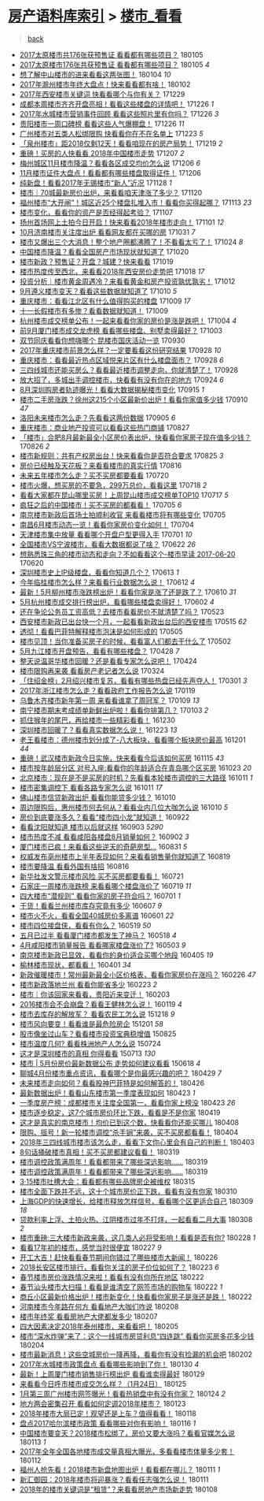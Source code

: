 [房产语料库索引](../../README.md)  > [楼市_看看](楼市_看看.md)
====
> [back](../README.md)

- [2017太原楼市共176张获预售证 看看都有哪些项目？](http://jkwz.applinzi.com/ittc/7055144890533413894.html#2017%E5%A4%AA%E5%8E%9F%E6%A5%BC%E5%B8%82%E5%85%B1176%E5%BC%A0%E8%8E%B7%E9%A2%84%E5%94%AE%E8%AF%81+%E7%9C%8B%E7%9C%8B%E9%83%BD%E6%9C%89%E5%93%AA%E4%BA%9B%E9%A1%B9%E7%9B%AE%EF%BC%9F) 180105  
- [2017太原楼市176张共获预售证 看看都有哪些项目？](http://jkwz.applinzi.com/ittc/7055131474645222410.html#2017%E5%A4%AA%E5%8E%9F%E6%A5%BC%E5%B8%82176%E5%BC%A0%E5%85%B1%E8%8E%B7%E9%A2%84%E5%94%AE%E8%AF%81+%E7%9C%8B%E7%9C%8B%E9%83%BD%E6%9C%89%E5%93%AA%E4%BA%9B%E9%A1%B9%E7%9B%AE%EF%BC%9F) 180105 *4* 
- [想了解中山楼市的进来看看这两张图！](http://jkwz.applinzi.com/ittc/7054677070909539339.html#%E6%83%B3%E4%BA%86%E8%A7%A3%E4%B8%AD%E5%B1%B1%E6%A5%BC%E5%B8%82%E7%9A%84%E8%BF%9B%E6%9D%A5%E7%9C%8B%E7%9C%8B%E8%BF%99%E4%B8%A4%E5%BC%A0%E5%9B%BE%EF%BC%81) 180104 *10* 
- [2017年滁州楼市年终大盘点！快来看看都有啥！](http://jkwz.applinzi.com/ittc/7053778267805320202.html#2017%E5%B9%B4%E6%BB%81%E5%B7%9E%E6%A5%BC%E5%B8%82%E5%B9%B4%E7%BB%88%E5%A4%A7%E7%9B%98%E7%82%B9%EF%BC%81%E5%BF%AB%E6%9D%A5%E7%9C%8B%E7%9C%8B%E9%83%BD%E6%9C%89%E5%95%A5%EF%BC%81) 180102  
- [2017年西安楼市关键词 快看看哪个与你有关？](http://jkwz.applinzi.com/ittc/7052425736206418960.html#2017%E5%B9%B4%E8%A5%BF%E5%AE%89%E6%A5%BC%E5%B8%82%E5%85%B3%E9%94%AE%E8%AF%8D+%E5%BF%AB%E7%9C%8B%E7%9C%8B%E5%93%AA%E4%B8%AA%E4%B8%8E%E4%BD%A0%E6%9C%89%E5%85%B3%EF%BC%9F) 171229  
- [成都本周楼市齐齐开盘亮相！看看这些楼盘的详情吧！](http://jkwz.applinzi.com/ittc/7051396247028499472.html#%E6%88%90%E9%83%BD%E6%9C%AC%E5%91%A8%E6%A5%BC%E5%B8%82%E9%BD%90%E9%BD%90%E5%BC%80%E7%9B%98%E4%BA%AE%E7%9B%B8%EF%BC%81%E7%9C%8B%E7%9C%8B%E8%BF%99%E4%BA%9B%E6%A5%BC%E7%9B%98%E7%9A%84%E8%AF%A6%E6%83%85%E5%90%A7%EF%BC%81) 171226 *1* 
- [2017年水城楼市营销事件回顾 看看这些照片里有你吗？](http://jkwz.applinzi.com/ittc/7051386329005294609.html#2017%E5%B9%B4%E6%B0%B4%E5%9F%8E%E6%A5%BC%E5%B8%82%E8%90%A5%E9%94%80%E4%BA%8B%E4%BB%B6%E5%9B%9E%E9%A1%BE+%E7%9C%8B%E7%9C%8B%E8%BF%99%E4%BA%9B%E7%85%A7%E7%89%87%E9%87%8C%E6%9C%89%E4%BD%A0%E5%90%97%EF%BC%9F) 171226 *3* 
- [贵阳楼市一周口碑榜 看看这些人气爆棚盘！](http://jkwz.applinzi.com/ittc/7051307914801710096.html#%E8%B4%B5%E9%98%B3%E6%A5%BC%E5%B8%82%E4%B8%80%E5%91%A8%E5%8F%A3%E7%A2%91%E6%A6%9C+%E7%9C%8B%E7%9C%8B%E8%BF%99%E4%BA%9B%E4%BA%BA%E6%B0%94%E7%88%86%E6%A3%9A%E7%9B%98%EF%BC%81) 171226 *11* 
- [广州楼市对五类人松绑限购 快看看你在不在名单上](http://jkwz.applinzi.com/ittc/7050170891156063248.html#%E5%B9%BF%E5%B7%9E%E6%A5%BC%E5%B8%82%E5%AF%B9%E4%BA%94%E7%B1%BB%E4%BA%BA%E6%9D%BE%E7%BB%91%E9%99%90%E8%B4%AD+%E5%BF%AB%E7%9C%8B%E7%9C%8B%E4%BD%A0%E5%9C%A8%E4%B8%8D%E5%9C%A8%E5%90%8D%E5%8D%95%E4%B8%8A) 171223 *5* 
- [「泉州楼市」距2018仅剩12天！看看咱现在的房产局势！](http://jkwz.applinzi.com/ittc/7048811615367988241.html#%E3%80%8C%E6%B3%89%E5%B7%9E%E6%A5%BC%E5%B8%82%E3%80%8D%E8%B7%9D2018%E4%BB%85%E5%89%A912%E5%A4%A9%EF%BC%81%E7%9C%8B%E7%9C%8B%E5%92%B1%E7%8E%B0%E5%9C%A8%E7%9A%84%E6%88%BF%E4%BA%A7%E5%B1%80%E5%8A%BF%EF%BC%81) 171219 *2* 
- [重磅！买房的人快看看 2018年中国楼市走势](http://jkwz.applinzi.com/ittc/7044325794443166736.html#%E9%87%8D%E7%A3%85%EF%BC%81%E4%B9%B0%E6%88%BF%E7%9A%84%E4%BA%BA%E5%BF%AB%E7%9C%8B%E7%9C%8B+2018%E5%B9%B4%E4%B8%AD%E5%9B%BD%E6%A5%BC%E5%B8%82%E8%B5%B0%E5%8A%BF) 171207 *2* 
- [梅州城区11月楼市降温？看看各区成交均价怎么说](http://jkwz.applinzi.com/ittc/7043998993317626896.html#%E6%A2%85%E5%B7%9E%E5%9F%8E%E5%8C%BA11%E6%9C%88%E6%A5%BC%E5%B8%82%E9%99%8D%E6%B8%A9%EF%BC%9F%E7%9C%8B%E7%9C%8B%E5%90%84%E5%8C%BA%E6%88%90%E4%BA%A4%E5%9D%87%E4%BB%B7%E6%80%8E%E4%B9%88%E8%AF%B4) 171206 *6* 
- [11月楼市证件大盘点！看看都有哪些楼盘取得证件！](http://jkwz.applinzi.com/ittc/7043889627071513616.html#11%E6%9C%88%E6%A5%BC%E5%B8%82%E8%AF%81%E4%BB%B6%E5%A4%A7%E7%9B%98%E7%82%B9%EF%BC%81%E7%9C%8B%E7%9C%8B%E9%83%BD%E6%9C%89%E5%93%AA%E4%BA%9B%E6%A5%BC%E7%9B%98%E5%8F%96%E5%BE%97%E8%AF%81%E4%BB%B6%EF%BC%81) 171206  
- [纯新盘！看看2017年无锡楼市“新人”近况](http://jkwz.applinzi.com/ittc/7041015145751381008.html#%E7%BA%AF%E6%96%B0%E7%9B%98%EF%BC%81%E7%9C%8B%E7%9C%8B2017%E5%B9%B4%E6%97%A0%E9%94%A1%E6%A5%BC%E5%B8%82%E2%80%9C%E6%96%B0%E4%BA%BA%E2%80%9D%E8%BF%91%E5%86%B5) 171128 *1* 
- [楼市｜70城最新房价出炉，来看看咱天津涨了多少？](http://jkwz.applinzi.com/ittc/7038030190280705041.html#%E6%A5%BC%E5%B8%82%EF%BD%9C70%E5%9F%8E%E6%9C%80%E6%96%B0%E6%88%BF%E4%BB%B7%E5%87%BA%E7%82%89%EF%BC%8C%E6%9D%A5%E7%9C%8B%E7%9C%8B%E5%92%B1%E5%A4%A9%E6%B4%A5%E6%B6%A8%E4%BA%86%E5%A4%9A%E5%B0%91%EF%BC%9F) 171120  
- [福州楼市“大开闸”！城区近25个楼盘扎堆入市！看看你买得起哪？](http://jkwz.applinzi.com/ittc/7035528357092017169.html#%E7%A6%8F%E5%B7%9E%E6%A5%BC%E5%B8%82%E2%80%9C%E5%A4%A7%E5%BC%80%E9%97%B8%E2%80%9D%EF%BC%81%E5%9F%8E%E5%8C%BA%E8%BF%9125%E4%B8%AA%E6%A5%BC%E7%9B%98%E6%89%8E%E5%A0%86%E5%85%A5%E5%B8%82%EF%BC%81%E7%9C%8B%E7%9C%8B%E4%BD%A0%E4%B9%B0%E5%BE%97%E8%B5%B7%E5%93%AA%EF%BC%9F) 171113 *23* 
- [楼市变化，看看你的资产是否经得起考验？](http://jkwz.applinzi.com/ittc/7033220896528008208.html#%E6%A5%BC%E5%B8%82%E5%8F%98%E5%8C%96%EF%BC%8C%E7%9C%8B%E7%9C%8B%E4%BD%A0%E7%9A%84%E8%B5%84%E4%BA%A7%E6%98%AF%E5%90%A6%E7%BB%8F%E5%BE%97%E8%B5%B7%E8%80%83%E9%AA%8C%EF%BC%9F) 171107  
- [扬州首场网上土拍今日开启！快来看看2018年楼市走向！](http://jkwz.applinzi.com/ittc/7030956225259373585.html#%E6%89%AC%E5%B7%9E%E9%A6%96%E5%9C%BA%E7%BD%91%E4%B8%8A%E5%9C%9F%E6%8B%8D%E4%BB%8A%E6%97%A5%E5%BC%80%E5%90%AF%EF%BC%81%E5%BF%AB%E6%9D%A5%E7%9C%8B%E7%9C%8B2018%E5%B9%B4%E6%A5%BC%E5%B8%82%E8%B5%B0%E5%90%91%EF%BC%81) 171101 *12* 
- [10月济南楼市关注度出炉 看看网友都在买哪的房](http://jkwz.applinzi.com/ittc/7030534853219582993.html#10%E6%9C%88%E6%B5%8E%E5%8D%97%E6%A5%BC%E5%B8%82%E5%85%B3%E6%B3%A8%E5%BA%A6%E5%87%BA%E7%82%89+%E7%9C%8B%E7%9C%8B%E7%BD%91%E5%8F%8B%E9%83%BD%E5%9C%A8%E4%B9%B0%E5%93%AA%E7%9A%84%E6%88%BF) 171031 *7* 
- [楼市又爆出三个大消息！整个地产圈都沸腾了！不看看太亏了！](http://jkwz.applinzi.com/ittc/7028132720650224656.html#%E6%A5%BC%E5%B8%82%E5%8F%88%E7%88%86%E5%87%BA%E4%B8%89%E4%B8%AA%E5%A4%A7%E6%B6%88%E6%81%AF%EF%BC%81%E6%95%B4%E4%B8%AA%E5%9C%B0%E4%BA%A7%E5%9C%88%E9%83%BD%E6%B2%B8%E8%85%BE%E4%BA%86%EF%BC%81%E4%B8%8D%E7%9C%8B%E7%9C%8B%E5%A4%AA%E4%BA%8F%E4%BA%86%EF%BC%81) 171024 *8* 
- [中国楼市降温？看看全国房产市场现状就知道了](http://jkwz.applinzi.com/ittc/7026591727236940816.html#%E4%B8%AD%E5%9B%BD%E6%A5%BC%E5%B8%82%E9%99%8D%E6%B8%A9%EF%BC%9F%E7%9C%8B%E7%9C%8B%E5%85%A8%E5%9B%BD%E6%88%BF%E4%BA%A7%E5%B8%82%E5%9C%BA%E7%8E%B0%E7%8A%B6%E5%B0%B1%E7%9F%A5%E9%81%93%E4%BA%86) 171020  
- [楼市新政？预售证？开盘？城建？快来看看](http://jkwz.applinzi.com/ittc/7026087106429060113.html#%E6%A5%BC%E5%B8%82%E6%96%B0%E6%94%BF%EF%BC%9F%E9%A2%84%E5%94%AE%E8%AF%81%EF%BC%9F%E5%BC%80%E7%9B%98%EF%BC%9F%E5%9F%8E%E5%BB%BA%EF%BC%9F%E5%BF%AB%E6%9D%A5%E7%9C%8B%E7%9C%8B) 171019  
- [楼市热度传至西北，来看看2018年西安房价走势吧](http://jkwz.applinzi.com/ittc/7025719871550260241.html#%E6%A5%BC%E5%B8%82%E7%83%AD%E5%BA%A6%E4%BC%A0%E8%87%B3%E8%A5%BF%E5%8C%97%EF%BC%8C%E6%9D%A5%E7%9C%8B%E7%9C%8B2018%E5%B9%B4%E8%A5%BF%E5%AE%89%E6%88%BF%E4%BB%B7%E8%B5%B0%E5%8A%BF%E5%90%A7) 171018 *17* 
- [投资分析｜楼市黄金周遇冷？来看看黄金和房产投资孰优孰劣！](http://jkwz.applinzi.com/ittc/7023520380189410321.html#%E6%8A%95%E8%B5%84%E5%88%86%E6%9E%90%EF%BD%9C%E6%A5%BC%E5%B8%82%E9%BB%84%E9%87%91%E5%91%A8%E9%81%87%E5%86%B7%EF%BC%9F%E6%9D%A5%E7%9C%8B%E7%9C%8B%E9%BB%84%E9%87%91%E5%92%8C%E6%88%BF%E4%BA%A7%E6%8A%95%E8%B5%84%E5%AD%B0%E4%BC%98%E5%AD%B0%E5%8A%A3%EF%BC%81) 171012  
- [9月遵义楼市变天？看看这些数据就知道了](http://jkwz.applinzi.com/ittc/7022746510977139728.html#9%E6%9C%88%E9%81%B5%E4%B9%89%E6%A5%BC%E5%B8%82%E5%8F%98%E5%A4%A9%EF%BC%9F%E7%9C%8B%E7%9C%8B%E8%BF%99%E4%BA%9B%E6%95%B0%E6%8D%AE%E5%B0%B1%E7%9F%A5%E9%81%93%E4%BA%86) 171010 *5* 
- [重庆楼市：看看江北区有什么值得购买的楼盘](http://jkwz.applinzi.com/ittc/7022522029176259600.html#%E9%87%8D%E5%BA%86%E6%A5%BC%E5%B8%82%EF%BC%9A%E7%9C%8B%E7%9C%8B%E6%B1%9F%E5%8C%97%E5%8C%BA%E6%9C%89%E4%BB%80%E4%B9%88%E5%80%BC%E5%BE%97%E8%B4%AD%E4%B9%B0%E7%9A%84%E6%A5%BC%E7%9B%98) 171009 *17* 
- [十一长假楼市有多惨？看看数据就知道！](http://jkwz.applinzi.com/ittc/7022424110943175696.html#%E5%8D%81%E4%B8%80%E9%95%BF%E5%81%87%E6%A5%BC%E5%B8%82%E6%9C%89%E5%A4%9A%E6%83%A8%EF%BC%9F%E7%9C%8B%E7%9C%8B%E6%95%B0%E6%8D%AE%E5%B0%B1%E7%9F%A5%E9%81%93%EF%BC%81) 171009  
- [杭州楼市成交榜单公布！一起来看看你家的房价是涨是跌吧！](http://jkwz.applinzi.com/ittc/7020620520498922512.html#%E6%9D%AD%E5%B7%9E%E6%A5%BC%E5%B8%82%E6%88%90%E4%BA%A4%E6%A6%9C%E5%8D%95%E5%85%AC%E5%B8%83%EF%BC%81%E4%B8%80%E8%B5%B7%E6%9D%A5%E7%9C%8B%E7%9C%8B%E4%BD%A0%E5%AE%B6%E7%9A%84%E6%88%BF%E4%BB%B7%E6%98%AF%E6%B6%A8%E6%98%AF%E8%B7%8C%E5%90%A7%EF%BC%81) 171004 *4* 
- [前9月厦门楼市成交龙虎榜 看看哪些楼盘、别墅卖得最好？](http://jkwz.applinzi.com/ittc/7020114022677087249.html#%E5%89%8D9%E6%9C%88%E5%8E%A6%E9%97%A8%E6%A5%BC%E5%B8%82%E6%88%90%E4%BA%A4%E9%BE%99%E8%99%8E%E6%A6%9C+%E7%9C%8B%E7%9C%8B%E5%93%AA%E4%BA%9B%E6%A5%BC%E7%9B%98%E3%80%81%E5%88%AB%E5%A2%85%E5%8D%96%E5%BE%97%E6%9C%80%E5%A5%BD%EF%BC%9F) 171003  
- [双节同庆看看你想嗨哪个 昆楼市国庆活动一览](http://jkwz.applinzi.com/ittc/7019118148744381457.html#%E5%8F%8C%E8%8A%82%E5%90%8C%E5%BA%86%E7%9C%8B%E7%9C%8B%E4%BD%A0%E6%83%B3%E5%97%A8%E5%93%AA%E4%B8%AA+%E6%98%86%E6%A5%BC%E5%B8%82%E5%9B%BD%E5%BA%86%E6%B4%BB%E5%8A%A8%E4%B8%80%E8%A7%88) 170930  
- [2017年重庆楼市前景怎么样？一定要看看这份研究结果](http://jkwz.applinzi.com/ittc/7018475637491368976.html#2017%E5%B9%B4%E9%87%8D%E5%BA%86%E6%A5%BC%E5%B8%82%E5%89%8D%E6%99%AF%E6%80%8E%E4%B9%88%E6%A0%B7%EF%BC%9F%E4%B8%80%E5%AE%9A%E8%A6%81%E7%9C%8B%E7%9C%8B%E8%BF%99%E4%BB%BD%E7%A0%94%E7%A9%B6%E7%BB%93%E6%9E%9C) 170928 *10* 
- [重庆楼市：看看最近热点区域悦来片区有什么楼盘面市？](http://jkwz.applinzi.com/ittc/7018473822058185744.html#%E9%87%8D%E5%BA%86%E6%A5%BC%E5%B8%82%EF%BC%9A%E7%9C%8B%E7%9C%8B%E6%9C%80%E8%BF%91%E7%83%AD%E7%82%B9%E5%8C%BA%E5%9F%9F%E6%82%A6%E6%9D%A5%E7%89%87%E5%8C%BA%E6%9C%89%E4%BB%80%E4%B9%88%E6%A5%BC%E7%9B%98%E9%9D%A2%E5%B8%82%EF%BC%9F) 170928 *6* 
- [三四线城市还能买房么？看看最近楼市调整走向，你就清楚了！](http://jkwz.applinzi.com/ittc/7018364126466950160.html#%E4%B8%89%E5%9B%9B%E7%BA%BF%E5%9F%8E%E5%B8%82%E8%BF%98%E8%83%BD%E4%B9%B0%E6%88%BF%E4%B9%88%EF%BC%9F%E7%9C%8B%E7%9C%8B%E6%9C%80%E8%BF%91%E6%A5%BC%E5%B8%82%E8%B0%83%E6%95%B4%E8%B5%B0%E5%90%91%EF%BC%8C%E4%BD%A0%E5%B0%B1%E6%B8%85%E6%A5%9A%E4%BA%86%EF%BC%81) 170928  
- [放大招了，多城出手调控楼市，快看看有没有你在的地方](http://jkwz.applinzi.com/ittc/7016800700779201552.html#%E6%94%BE%E5%A4%A7%E6%8B%9B%E4%BA%86%EF%BC%8C%E5%A4%9A%E5%9F%8E%E5%87%BA%E6%89%8B%E8%B0%83%E6%8E%A7%E6%A5%BC%E5%B8%82%EF%BC%8C%E5%BF%AB%E7%9C%8B%E7%9C%8B%E6%9C%89%E6%B2%A1%E6%9C%89%E4%BD%A0%E5%9C%A8%E7%9A%84%E5%9C%B0%E6%96%B9) 170924 *6* 
- [8月深圳购房者轨迹曝光！看看大数据揭秘楼市变化](http://jkwz.applinzi.com/ittc/7013545758656300049.html#8%E6%9C%88%E6%B7%B1%E5%9C%B3%E8%B4%AD%E6%88%BF%E8%80%85%E8%BD%A8%E8%BF%B9%E6%9B%9D%E5%85%89%EF%BC%81%E7%9C%8B%E7%9C%8B%E5%A4%A7%E6%95%B0%E6%8D%AE%E6%8F%AD%E7%A7%98%E6%A5%BC%E5%B8%82%E5%8F%98%E5%8C%96) 170915 *1* 
- [楼市二手房涨跌？徐州这215个小区最新价出炉！看看你家值多少钱](http://jkwz.applinzi.com/ittc/7011609662431167505.html#%E6%A5%BC%E5%B8%82%E4%BA%8C%E6%89%8B%E6%88%BF%E6%B6%A8%E8%B7%8C%EF%BC%9F%E5%BE%90%E5%B7%9E%E8%BF%99215%E4%B8%AA%E5%B0%8F%E5%8C%BA%E6%9C%80%E6%96%B0%E4%BB%B7%E5%87%BA%E7%82%89%EF%BC%81%E7%9C%8B%E7%9C%8B%E4%BD%A0%E5%AE%B6%E5%80%BC%E5%A4%9A%E5%B0%91%E9%92%B1) 170910 *47* 
- [洛阳未来楼市怎么走？先看看这两份数据](http://jkwz.applinzi.com/ittc/7009889278757438481.html#%E6%B4%9B%E9%98%B3%E6%9C%AA%E6%9D%A5%E6%A5%BC%E5%B8%82%E6%80%8E%E4%B9%88%E8%B5%B0%EF%BC%9F%E5%85%88%E7%9C%8B%E7%9C%8B%E8%BF%99%E4%B8%A4%E4%BB%BD%E6%95%B0%E6%8D%AE) 170905 *6* 
- [重庆楼市：商业地产投资可以看看这些热门商铺](http://jkwz.applinzi.com/ittc/7006445335717872656.html#%E9%87%8D%E5%BA%86%E6%A5%BC%E5%B8%82%EF%BC%9A%E5%95%86%E4%B8%9A%E5%9C%B0%E4%BA%A7%E6%8A%95%E8%B5%84%E5%8F%AF%E4%BB%A5%E7%9C%8B%E7%9C%8B%E8%BF%99%E4%BA%9B%E7%83%AD%E9%97%A8%E5%95%86%E9%93%BA) 170827  
- [「楼市」合肥8月最新最全小区房价表出炉，快看看你家房子现在值多少钱？](http://jkwz.applinzi.com/ittc/7006147896859427857.html#%E3%80%8C%E6%A5%BC%E5%B8%82%E3%80%8D%E5%90%88%E8%82%A58%E6%9C%88%E6%9C%80%E6%96%B0%E6%9C%80%E5%85%A8%E5%B0%8F%E5%8C%BA%E6%88%BF%E4%BB%B7%E8%A1%A8%E5%87%BA%E7%82%89%EF%BC%8C%E5%BF%AB%E7%9C%8B%E7%9C%8B%E4%BD%A0%E5%AE%B6%E6%88%BF%E5%AD%90%E7%8E%B0%E5%9C%A8%E5%80%BC%E5%A4%9A%E5%B0%91%E9%92%B1%EF%BC%9F) 170826 *2* 
- [楼市新规则：共有产权房出台！快来看看你是否符合要求](http://jkwz.applinzi.com/ittc/7005777047887283216.html#%E6%A5%BC%E5%B8%82%E6%96%B0%E8%A7%84%E5%88%99%EF%BC%9A%E5%85%B1%E6%9C%89%E4%BA%A7%E6%9D%83%E6%88%BF%E5%87%BA%E5%8F%B0%EF%BC%81%E5%BF%AB%E6%9D%A5%E7%9C%8B%E7%9C%8B%E4%BD%A0%E6%98%AF%E5%90%A6%E7%AC%A6%E5%90%88%E8%A6%81%E6%B1%82) 170825 *3* 
- [房价已经触及天花板？来看看楼市的真实行情](http://jkwz.applinzi.com/ittc/7002326904978555921.html#%E6%88%BF%E4%BB%B7%E5%B7%B2%E7%BB%8F%E8%A7%A6%E5%8F%8A%E5%A4%A9%E8%8A%B1%E6%9D%BF%EF%BC%9F%E6%9D%A5%E7%9C%8B%E7%9C%8B%E6%A5%BC%E5%B8%82%E7%9A%84%E7%9C%9F%E5%AE%9E%E8%A1%8C%E6%83%85) 170816  
- [未来五年楼市怎么走？买不买房都要看看](http://jkwz.applinzi.com/ittc/6992510573273941009.html#%E6%9C%AA%E6%9D%A5%E4%BA%94%E5%B9%B4%E6%A5%BC%E5%B8%82%E6%80%8E%E4%B9%88%E8%B5%B0%EF%BC%9F%E4%B9%B0%E4%B8%8D%E4%B9%B0%E6%88%BF%E9%83%BD%E8%A6%81%E7%9C%8B%E7%9C%8B) 170720  
- [楼市火爆，想买房的不要急，299万总价，看看这里](http://jkwz.applinzi.com/ittc/6991567599648113680.html#%E6%A5%BC%E5%B8%82%E7%81%AB%E7%88%86%EF%BC%8C%E6%83%B3%E4%B9%B0%E6%88%BF%E7%9A%84%E4%B8%8D%E8%A6%81%E6%80%A5%EF%BC%8C299%E4%B8%87%E6%80%BB%E4%BB%B7%EF%BC%8C%E7%9C%8B%E7%9C%8B%E8%BF%99%E9%87%8C) 170718 *2* 
- [看看大家都在昆山哪里买房！上周昆山楼市成交榜单TOP10](http://jkwz.applinzi.com/ittc/6991302814729765905.html#%E7%9C%8B%E7%9C%8B%E5%A4%A7%E5%AE%B6%E9%83%BD%E5%9C%A8%E6%98%86%E5%B1%B1%E5%93%AA%E9%87%8C%E4%B9%B0%E6%88%BF%EF%BC%81%E4%B8%8A%E5%91%A8%E6%98%86%E5%B1%B1%E6%A5%BC%E5%B8%82%E6%88%90%E4%BA%A4%E6%A6%9C%E5%8D%95TOP10) 170717 *5* 
- [疯狂之后的中国楼市！买不买房的都看看！](http://jkwz.applinzi.com/ittc/6986880977014883345.html#%E7%96%AF%E7%8B%82%E4%B9%8B%E5%90%8E%E7%9A%84%E4%B8%AD%E5%9B%BD%E6%A5%BC%E5%B8%82%EF%BC%81%E4%B9%B0%E4%B8%8D%E4%B9%B0%E6%88%BF%E7%9A%84%E9%83%BD%E7%9C%8B%E7%9C%8B%EF%BC%81) 170705 *6* 
- [南京楼市新政后首场土拍顺利收官 来看看楼市将有哪些变化](http://jkwz.applinzi.com/ittc/6986871972070687748.html#%E5%8D%97%E4%BA%AC%E6%A5%BC%E5%B8%82%E6%96%B0%E6%94%BF%E5%90%8E%E9%A6%96%E5%9C%BA%E5%9C%9F%E6%8B%8D%E9%A1%BA%E5%88%A9%E6%94%B6%E5%AE%98+%E6%9D%A5%E7%9C%8B%E7%9C%8B%E6%A5%BC%E5%B8%82%E5%B0%86%E6%9C%89%E5%93%AA%E4%BA%9B%E5%8F%98%E5%8C%96) 170705  
- [南昌6月楼市动态一览！看看你家房价变化如何！](http://jkwz.applinzi.com/ittc/6986496504595219461.html#%E5%8D%97%E6%98%8C6%E6%9C%88%E6%A5%BC%E5%B8%82%E5%8A%A8%E6%80%81%E4%B8%80%E8%A7%88%EF%BC%81%E7%9C%8B%E7%9C%8B%E4%BD%A0%E5%AE%B6%E6%88%BF%E4%BB%B7%E5%8F%98%E5%8C%96%E5%A6%82%E4%BD%95%EF%BC%81) 170704  
- [天津楼市集中放量 看看哪个开盘户型更得入手](http://jkwz.applinzi.com/ittc/6985229254420595716.html#%E5%A4%A9%E6%B4%A5%E6%A5%BC%E5%B8%82%E9%9B%86%E4%B8%AD%E6%94%BE%E9%87%8F+%E7%9C%8B%E7%9C%8B%E5%93%AA%E4%B8%AA%E5%BC%80%E7%9B%98%E6%88%B7%E5%9E%8B%E6%9B%B4%E5%BE%97%E5%85%A5%E6%89%8B) 170701 *10* 
- [全国楼市VS宁波楼市，看看大数据都说了啥？](http://jkwz.applinzi.com/ittc/6982004447335941125.html#%E5%85%A8%E5%9B%BD%E6%A5%BC%E5%B8%82VS%E5%AE%81%E6%B3%A2%E6%A5%BC%E5%B8%82%EF%BC%8C%E7%9C%8B%E7%9C%8B%E5%A4%A7%E6%95%B0%E6%8D%AE%E9%83%BD%E8%AF%B4%E4%BA%86%E5%95%A5%EF%BC%9F) 170622 *26* 
- [想熟悉珠三角的楼市动态和走向？不如看看这个-楼市早读 2017-06-20](http://jkwz.applinzi.com/ittc/6981176525507265540.html#%E6%83%B3%E7%86%9F%E6%82%89%E7%8F%A0%E4%B8%89%E8%A7%92%E7%9A%84%E6%A5%BC%E5%B8%82%E5%8A%A8%E6%80%81%E5%92%8C%E8%B5%B0%E5%90%91%EF%BC%9F%E4%B8%8D%E5%A6%82%E7%9C%8B%E7%9C%8B%E8%BF%99%E4%B8%AA-%E6%A5%BC%E5%B8%82%E6%97%A9%E8%AF%BB+2017-06-20) 170620  
- [深圳楼市史上IP级楼盘，看看你知道几个？](http://jkwz.applinzi.com/ittc/6978676309495383045.html#%E6%B7%B1%E5%9C%B3%E6%A5%BC%E5%B8%82%E5%8F%B2%E4%B8%8AIP%E7%BA%A7%E6%A5%BC%E7%9B%98%EF%BC%8C%E7%9C%8B%E7%9C%8B%E4%BD%A0%E7%9F%A5%E9%81%93%E5%87%A0%E4%B8%AA%EF%BC%9F) 170613 *1* 
- [今年临桂楼市怎么样？来看看行业数据怎么说！](http://jkwz.applinzi.com/ittc/6978247230740759556.html#%E4%BB%8A%E5%B9%B4%E4%B8%B4%E6%A1%82%E6%A5%BC%E5%B8%82%E6%80%8E%E4%B9%88%E6%A0%B7%EF%BC%9F%E6%9D%A5%E7%9C%8B%E7%9C%8B%E8%A1%8C%E4%B8%9A%E6%95%B0%E6%8D%AE%E6%80%8E%E4%B9%88%E8%AF%B4%EF%BC%81) 170612 *4* 
- [最新！5月柳州楼市涨跌榜出炉！看看你家是涨了还是跌了？](http://jkwz.applinzi.com/ittc/6977646639874311173.html#%E6%9C%80%E6%96%B0%EF%BC%815%E6%9C%88%E6%9F%B3%E5%B7%9E%E6%A5%BC%E5%B8%82%E6%B6%A8%E8%B7%8C%E6%A6%9C%E5%87%BA%E7%82%89%EF%BC%81%E7%9C%8B%E7%9C%8B%E4%BD%A0%E5%AE%B6%E6%98%AF%E6%B6%A8%E4%BA%86%E8%BF%98%E6%98%AF%E8%B7%8C%E4%BA%86%EF%BC%9F) 170610 *31* 
- [5月杭州楼市成交排行榜出炉，看看哪些楼盘卖得好！](http://jkwz.applinzi.com/ittc/6974587524230939653.html#5%E6%9C%88%E6%9D%AD%E5%B7%9E%E6%A5%BC%E5%B8%82%E6%88%90%E4%BA%A4%E6%8E%92%E8%A1%8C%E6%A6%9C%E5%87%BA%E7%82%89%EF%BC%8C%E7%9C%8B%E7%9C%8B%E5%93%AA%E4%BA%9B%E6%A5%BC%E7%9B%98%E5%8D%96%E5%BE%97%E5%A5%BD%EF%BC%81) 170602 *4* 
- [还在争论公务员工资高低？去楼市看看房价不就清楚了吗？](http://jkwz.applinzi.com/ittc/6970875167923241988.html#%E8%BF%98%E5%9C%A8%E4%BA%89%E8%AE%BA%E5%85%AC%E5%8A%A1%E5%91%98%E5%B7%A5%E8%B5%84%E9%AB%98%E4%BD%8E%EF%BC%9F%E5%8E%BB%E6%A5%BC%E5%B8%82%E7%9C%8B%E7%9C%8B%E6%88%BF%E4%BB%B7%E4%B8%8D%E5%B0%B1%E6%B8%85%E6%A5%9A%E4%BA%86%E5%90%97%EF%BC%9F) 170523  
- [西安楼市新政已出台快一个月，一起看看新政出台后的西安楼市](http://jkwz.applinzi.com/ittc/6967846832964109317.html#%E8%A5%BF%E5%AE%89%E6%A5%BC%E5%B8%82%E6%96%B0%E6%94%BF%E5%B7%B2%E5%87%BA%E5%8F%B0%E5%BF%AB%E4%B8%80%E4%B8%AA%E6%9C%88%EF%BC%8C%E4%B8%80%E8%B5%B7%E7%9C%8B%E7%9C%8B%E6%96%B0%E6%94%BF%E5%87%BA%E5%8F%B0%E5%90%8E%E7%9A%84%E8%A5%BF%E5%AE%89%E6%A5%BC%E5%B8%82) 170515 *62* 
- [透彻！看看巴菲特解释楼市泡沫是如何形成的](http://jkwz.applinzi.com/ittc/6964192782880080900.html#%E9%80%8F%E5%BD%BB%EF%BC%81%E7%9C%8B%E7%9C%8B%E5%B7%B4%E8%8F%B2%E7%89%B9%E8%A7%A3%E9%87%8A%E6%A5%BC%E5%B8%82%E6%B3%A1%E6%B2%AB%E6%98%AF%E5%A6%82%E4%BD%95%E5%BD%A2%E6%88%90%E7%9A%84) 170505  
- [楼市见顶！当你准备买房子的时候，看看富人们都去干什么了](http://jkwz.applinzi.com/ittc/6963104104506196997.html#%E6%A5%BC%E5%B8%82%E8%A7%81%E9%A1%B6%EF%BC%81%E5%BD%93%E4%BD%A0%E5%87%86%E5%A4%87%E4%B9%B0%E6%88%BF%E5%AD%90%E7%9A%84%E6%97%B6%E5%80%99%EF%BC%8C%E7%9C%8B%E7%9C%8B%E5%AF%8C%E4%BA%BA%E4%BB%AC%E9%83%BD%E5%8E%BB%E5%B9%B2%E4%BB%80%E4%B9%88%E4%BA%86) 170502  
- [5月九江楼市开盘预告，看看有哪些楼盘？](http://jkwz.applinzi.com/ittc/6961496541268280325.html#5%E6%9C%88%E4%B9%9D%E6%B1%9F%E6%A5%BC%E5%B8%82%E5%BC%80%E7%9B%98%E9%A2%84%E5%91%8A%EF%BC%8C%E7%9C%8B%E7%9C%8B%E6%9C%89%E5%93%AA%E4%BA%9B%E6%A5%BC%E7%9B%98%EF%BC%9F) 170428 *7* 
- [整天说温哥华楼市回暖？还是看看专家怎么说吧！](http://jkwz.applinzi.com/ittc/6960118580774437892.html#%E6%95%B4%E5%A4%A9%E8%AF%B4%E6%B8%A9%E5%93%A5%E5%8D%8E%E6%A5%BC%E5%B8%82%E5%9B%9E%E6%9A%96%EF%BC%9F%E8%BF%98%E6%98%AF%E7%9C%8B%E7%9C%8B%E4%B8%93%E5%AE%B6%E6%80%8E%E4%B9%88%E8%AF%B4%E5%90%A7%EF%BC%81) 170424  
- [楼市限购再来袭 看看房产老记者怎么说](http://jkwz.applinzi.com/ittc/6948615854840349701.html#%E6%A5%BC%E5%B8%82%E9%99%90%E8%B4%AD%E5%86%8D%E6%9D%A5%E8%A2%AD+%E7%9C%8B%E7%9C%8B%E6%88%BF%E4%BA%A7%E8%80%81%E8%AE%B0%E8%80%85%E6%80%8E%E4%B9%88%E8%AF%B4) 170324  
- [「住绍金榜」2月绍兴楼市复苏，看看有哪些热盘已经先声夺人！](http://jkwz.applinzi.com/ittc/6940131004152022020.html#%E3%80%8C%E4%BD%8F%E7%BB%8D%E9%87%91%E6%A6%9C%E3%80%8D2%E6%9C%88%E7%BB%8D%E5%85%B4%E6%A5%BC%E5%B8%82%E5%A4%8D%E8%8B%8F%EF%BC%8C%E7%9C%8B%E7%9C%8B%E6%9C%89%E5%93%AA%E4%BA%9B%E7%83%AD%E7%9B%98%E5%B7%B2%E7%BB%8F%E5%85%88%E5%A3%B0%E5%A4%BA%E4%BA%BA%EF%BC%81) 170301 *3* 
- [2017年浙江楼市怎么走？看看政府工作报告怎么说](http://jkwz.applinzi.com/ittc/6924941681781900292.html#2017%E5%B9%B4%E6%B5%99%E6%B1%9F%E6%A5%BC%E5%B8%82%E6%80%8E%E4%B9%88%E8%B5%B0%EF%BC%9F%E7%9C%8B%E7%9C%8B%E6%94%BF%E5%BA%9C%E5%B7%A5%E4%BD%9C%E6%8A%A5%E5%91%8A%E6%80%8E%E4%B9%88%E8%AF%B4) 170119  
- [乌鲁木齐楼市新年第一周 来看看谁拿了周冠军？](http://jkwz.applinzi.com/ittc/6921205187179185157.html#%E4%B9%8C%E9%B2%81%E6%9C%A8%E9%BD%90%E6%A5%BC%E5%B8%82%E6%96%B0%E5%B9%B4%E7%AC%AC%E4%B8%80%E5%91%A8+%E6%9D%A5%E7%9C%8B%E7%9C%8B%E8%B0%81%E6%8B%BF%E4%BA%86%E5%91%A8%E5%86%A0%E5%86%9B%EF%BC%9F) 170109 *13* 
- [南宁楼市期末考成绩单新鲜出炉啦！看看你排第几？](http://jkwz.applinzi.com/ittc/6918836237212582916.html#%E5%8D%97%E5%AE%81%E6%A5%BC%E5%B8%82%E6%9C%9F%E6%9C%AB%E8%80%83%E6%88%90%E7%BB%A9%E5%8D%95%E6%96%B0%E9%B2%9C%E5%87%BA%E7%82%89%E5%95%A6%EF%BC%81%E7%9C%8B%E7%9C%8B%E4%BD%A0%E6%8E%92%E7%AC%AC%E5%87%A0%EF%BC%9F) 170103 *2* 
- [抓住猴年的尾巴，再给楼市一些精彩看看！](http://jkwz.applinzi.com/ittc/6917557632432079876.html#%E6%8A%93%E4%BD%8F%E7%8C%B4%E5%B9%B4%E7%9A%84%E5%B0%BE%E5%B7%B4%EF%BC%8C%E5%86%8D%E7%BB%99%E6%A5%BC%E5%B8%82%E4%B8%80%E4%BA%9B%E7%B2%BE%E5%BD%A9%E7%9C%8B%E7%9C%8B%EF%BC%81) 161230  
- [深圳楼市回暖了？看看真实数据怎么说！](http://jkwz.applinzi.com/ittc/6914854696505574405.html#%E6%B7%B1%E5%9C%B3%E6%A5%BC%E5%B8%82%E5%9B%9E%E6%9A%96%E4%BA%86%EF%BC%9F%E7%9C%8B%E7%9C%8B%E7%9C%9F%E5%AE%9E%E6%95%B0%E6%8D%AE%E6%80%8E%E4%B9%88%E8%AF%B4%EF%BC%81) 161223 *13* 
- [老王看楼市：德州楼市划分成了-八大板块，看看哪个板块房价最高](http://jkwz.applinzi.com/ittc/6906779424334021637.html#%E8%80%81%E7%8E%8B%E7%9C%8B%E6%A5%BC%E5%B8%82%EF%BC%9A%E5%BE%B7%E5%B7%9E%E6%A5%BC%E5%B8%82%E5%88%92%E5%88%86%E6%88%90%E4%BA%86-%E5%85%AB%E5%A4%A7%E6%9D%BF%E5%9D%97%EF%BC%8C%E7%9C%8B%E7%9C%8B%E5%93%AA%E4%B8%AA%E6%9D%BF%E5%9D%97%E6%88%BF%E4%BB%B7%E6%9C%80%E9%AB%98) 161201 *44* 
- [重磅！武汉楼市新政今日实施，快来看看今后该如何买房](http://jkwz.applinzi.com/ittc/6900511213355533317.html#%E9%87%8D%E7%A3%85%EF%BC%81%E6%AD%A6%E6%B1%89%E6%A5%BC%E5%B8%82%E6%96%B0%E6%94%BF%E4%BB%8A%E6%97%A5%E5%AE%9E%E6%96%BD%EF%BC%8C%E5%BF%AB%E6%9D%A5%E7%9C%8B%E7%9C%8B%E4%BB%8A%E5%90%8E%E8%AF%A5%E5%A6%82%E4%BD%95%E4%B9%B0%E6%88%BF) 161115 *43* 
- [楼市按年龄层分区 对号入座:看看你的年龄适合在青岛哪个区买房](http://jkwz.applinzi.com/ittc/6892091578029442053.html#%E6%A5%BC%E5%B8%82%E6%8C%89%E5%B9%B4%E9%BE%84%E5%B1%82%E5%88%86%E5%8C%BA+%E5%AF%B9%E5%8F%B7%E5%85%A5%E5%BA%A7%3A%E7%9C%8B%E7%9C%8B%E4%BD%A0%E7%9A%84%E5%B9%B4%E9%BE%84%E9%80%82%E5%90%88%E5%9C%A8%E9%9D%92%E5%B2%9B%E5%93%AA%E4%B8%AA%E5%8C%BA%E4%B9%B0%E6%88%BF) 161023 *20* 
- [北京楼市：现在是不是买房的时机？先看看本轮楼市调控的三大路径](http://jkwz.applinzi.com/ittc/6887865617700357125.html#%E5%8C%97%E4%BA%AC%E6%A5%BC%E5%B8%82%EF%BC%9A%E7%8E%B0%E5%9C%A8%E6%98%AF%E4%B8%8D%E6%98%AF%E4%B9%B0%E6%88%BF%E7%9A%84%E6%97%B6%E6%9C%BA%EF%BC%9F%E5%85%88%E7%9C%8B%E7%9C%8B%E6%9C%AC%E8%BD%AE%E6%A5%BC%E5%B8%82%E8%B0%83%E6%8E%A7%E7%9A%84%E4%B8%89%E5%A4%A7%E8%B7%AF%E5%BE%84) 161011 *1* 
- [楼市密集调控下 看看各路专家怎么说](http://jkwz.applinzi.com/ittc/6887824113338418180.html#%E6%A5%BC%E5%B8%82%E5%AF%86%E9%9B%86%E8%B0%83%E6%8E%A7%E4%B8%8B+%E7%9C%8B%E7%9C%8B%E5%90%84%E8%B7%AF%E4%B8%93%E5%AE%B6%E6%80%8E%E4%B9%88%E8%AF%B4) 161011 *17* 
- [佛山楼市信贷新政出炉 看看你能贷多少钱？](http://jkwz.applinzi.com/ittc/6887399655788250116.html#%E4%BD%9B%E5%B1%B1%E6%A5%BC%E5%B8%82%E4%BF%A1%E8%B4%B7%E6%96%B0%E6%94%BF%E5%87%BA%E7%82%89+%E7%9C%8B%E7%9C%8B%E4%BD%A0%E8%83%BD%E8%B4%B7%E5%A4%9A%E5%B0%91%E9%92%B1%EF%BC%9F) 161010  
- [周边限购后，惠州楼市何去何从？看看业内几位大咖怎么说](http://jkwz.applinzi.com/ittc/6887304986542736388.html#%E5%91%A8%E8%BE%B9%E9%99%90%E8%B4%AD%E5%90%8E%EF%BC%8C%E6%83%A0%E5%B7%9E%E6%A5%BC%E5%B8%82%E4%BD%95%E5%8E%BB%E4%BD%95%E4%BB%8E%EF%BC%9F%E7%9C%8B%E7%9C%8B%E4%B8%9A%E5%86%85%E5%87%A0%E4%BD%8D%E5%A4%A7%E5%92%96%E6%80%8E%E4%B9%88%E8%AF%B4) 161010 *5* 
- [房价到底要涨多久？看看“楼市四小龙”就知道！](http://jkwz.applinzi.com/ittc/6880623729503110148.html#%E6%88%BF%E4%BB%B7%E5%88%B0%E5%BA%95%E8%A6%81%E6%B6%A8%E5%A4%9A%E4%B9%85%EF%BC%9F%E7%9C%8B%E7%9C%8B%E2%80%9C%E6%A5%BC%E5%B8%82%E5%9B%9B%E5%B0%8F%E9%BE%99%E2%80%9D%E5%B0%B1%E7%9F%A5%E9%81%93%EF%BC%81) 160922  
- [看看沈阳就知道 楼市以后就这样](http://jkwz.applinzi.com/ittc/6873539851382686724.html#%E7%9C%8B%E7%9C%8B%E6%B2%88%E9%98%B3%E5%B0%B1%E7%9F%A5%E9%81%93+%E6%A5%BC%E5%B8%82%E4%BB%A5%E5%90%8E%E5%B0%B1%E8%BF%99%E6%A0%B7) 160903 *5290* 
- [楼市热度不减 看看咸阳各楼盘8月销量如何？](http://jkwz.applinzi.com/ittc/6873316310028649476.html#%E6%A5%BC%E5%B8%82%E7%83%AD%E5%BA%A6%E4%B8%8D%E5%87%8F+%E7%9C%8B%E7%9C%8B%E5%92%B8%E9%98%B3%E5%90%84%E6%A5%BC%E7%9B%988%E6%9C%88%E9%94%80%E9%87%8F%E5%A6%82%E4%BD%95%EF%BC%9F) 160902 *3* 
- [厦门楼市已疯！来看看这些逆天的奇葩房型...](http://jkwz.applinzi.com/ittc/6872544722970739716.html#%E5%8E%A6%E9%97%A8%E6%A5%BC%E5%B8%82%E5%B7%B2%E7%96%AF%EF%BC%81%E6%9D%A5%E7%9C%8B%E7%9C%8B%E8%BF%99%E4%BA%9B%E9%80%86%E5%A4%A9%E7%9A%84%E5%A5%87%E8%91%A9%E6%88%BF%E5%9E%8B...) 160831 *5* 
- [权威发布亳州楼市上半年表现如何？来看看销售量你就知道了](http://jkwz.applinzi.com/ittc/6868130489004721156.html#%E6%9D%83%E5%A8%81%E5%8F%91%E5%B8%83%E4%BA%B3%E5%B7%9E%E6%A5%BC%E5%B8%82%E4%B8%8A%E5%8D%8A%E5%B9%B4%E8%A1%A8%E7%8E%B0%E5%A6%82%E4%BD%95%EF%BC%9F%E6%9D%A5%E7%9C%8B%E7%9C%8B%E9%94%80%E5%94%AE%E9%87%8F%E4%BD%A0%E5%B0%B1%E7%9F%A5%E9%81%93%E4%BA%86) 160819  
- [楼市要降温 看看外国有啥招](http://jkwz.applinzi.com/ittc/6866490377661580292.html#%E6%A5%BC%E5%B8%82%E8%A6%81%E9%99%8D%E6%B8%A9+%E7%9C%8B%E7%9C%8B%E5%A4%96%E5%9B%BD%E6%9C%89%E5%95%A5%E6%8B%9B) 160816  
- [新华社发文警示楼市风险 买不买房都要看看！](http://jkwz.applinzi.com/ittc/6857358203393934341.html#%E6%96%B0%E5%8D%8E%E7%A4%BE%E5%8F%91%E6%96%87%E8%AD%A6%E7%A4%BA%E6%A5%BC%E5%B8%82%E9%A3%8E%E9%99%A9+%E4%B9%B0%E4%B8%8D%E4%B9%B0%E6%88%BF%E9%83%BD%E8%A6%81%E7%9C%8B%E7%9C%8B%EF%BC%81) 160721  
- [石家庄一周楼市涨跌榜 来看看哪个楼盘涨价了](http://jkwz.applinzi.com/ittc/6856574768282862597.html#%E7%9F%B3%E5%AE%B6%E5%BA%84%E4%B8%80%E5%91%A8%E6%A5%BC%E5%B8%82%E6%B6%A8%E8%B7%8C%E6%A6%9C+%E6%9D%A5%E7%9C%8B%E7%9C%8B%E5%93%AA%E4%B8%AA%E6%A5%BC%E7%9B%98%E6%B6%A8%E4%BB%B7%E4%BA%86) 160719 *11* 
- [四大楼市“潜规则” 看看你家的房子符合吗？](http://jkwz.applinzi.com/ittc/6849929822356374533.html#%E5%9B%9B%E5%A4%A7%E6%A5%BC%E5%B8%82%E2%80%9C%E6%BD%9C%E8%A7%84%E5%88%99%E2%80%9D+%E7%9C%8B%E7%9C%8B%E4%BD%A0%E5%AE%B6%E7%9A%84%E6%88%BF%E5%AD%90%E7%AC%A6%E5%90%88%E5%90%97%EF%BC%9F) 160701 *1* 
- [干货！看看兰州楼市库存究竟有多少](http://jkwz.applinzi.com/ittc/6840897320664957957.html#%E5%B9%B2%E8%B4%A7%EF%BC%81%E7%9C%8B%E7%9C%8B%E5%85%B0%E5%B7%9E%E6%A5%BC%E5%B8%82%E5%BA%93%E5%AD%98%E7%A9%B6%E7%AB%9F%E6%9C%89%E5%A4%9A%E5%B0%91) 160607 *9* 
- [楼市火不火，看看全国40城房价多离谱](http://jkwz.applinzi.com/ittc/6838822214916637701.html#%E6%A5%BC%E5%B8%82%E7%81%AB%E4%B8%8D%E7%81%AB%EF%BC%8C%E7%9C%8B%E7%9C%8B%E5%85%A8%E5%9B%BD40%E5%9F%8E%E6%88%BF%E4%BB%B7%E5%A4%9A%E7%A6%BB%E8%B0%B1) 160601 *22* 
- [楼市四位接盘侠，看看有你么？](http://jkwz.applinzi.com/ittc/6833986314718151684.html#%E6%A5%BC%E5%B8%82%E5%9B%9B%E4%BD%8D%E6%8E%A5%E7%9B%98%E4%BE%A0%EF%BC%8C%E7%9C%8B%E7%9C%8B%E6%9C%89%E4%BD%A0%E4%B9%88%EF%BC%9F) 160519 *50* 
- [五月已过半 看看厦门楼市都发生了神马？](http://jkwz.applinzi.com/ittc/6833615959809852420.html#%E4%BA%94%E6%9C%88%E5%B7%B2%E8%BF%87%E5%8D%8A+%E7%9C%8B%E7%9C%8B%E5%8E%A6%E9%97%A8%E6%A5%BC%E5%B8%82%E9%83%BD%E5%8F%91%E7%94%9F%E4%BA%86%E7%A5%9E%E9%A9%AC%EF%BC%9F) 160518 *4* 
- [4月咸阳楼市销量报告 看看哪家楼盘涨价了?](http://jkwz.applinzi.com/ittc/6828031983904883717.html#4%E6%9C%88%E5%92%B8%E9%98%B3%E6%A5%BC%E5%B8%82%E9%94%80%E9%87%8F%E6%8A%A5%E5%91%8A+%E7%9C%8B%E7%9C%8B%E5%93%AA%E5%AE%B6%E6%A5%BC%E7%9B%98%E6%B6%A8%E4%BB%B7%E4%BA%86%3F) 160503 *9* 
- [南京楼市新政已显效，看看你的身价适合买哪个地段](http://jkwz.applinzi.com/ittc/6817675656477279236.html#%E5%8D%97%E4%BA%AC%E6%A5%BC%E5%B8%82%E6%96%B0%E6%94%BF%E5%B7%B2%E6%98%BE%E6%95%88%EF%BC%8C%E7%9C%8B%E7%9C%8B%E4%BD%A0%E7%9A%84%E8%BA%AB%E4%BB%B7%E9%80%82%E5%90%88%E4%B9%B0%E5%93%AA%E4%B8%AA%E5%9C%B0%E6%AE%B5) 160405 *19* 
- [榆林楼市现状，都看看！](http://jkwz.applinzi.com/ittc/6816097501798990853.html#%E6%A6%86%E6%9E%97%E6%A5%BC%E5%B8%82%E7%8E%B0%E7%8A%B6%EF%BC%8C%E9%83%BD%E7%9C%8B%E7%9C%8B%EF%BC%81) 160401 *34* 
- [新政催暖楼市！常州最新最全小区价格表，看看你家房价在涨吗？](http://jkwz.applinzi.com/ittc/6803201168230581253.html#%E6%96%B0%E6%94%BF%E5%82%AC%E6%9A%96%E6%A5%BC%E5%B8%82%EF%BC%81%E5%B8%B8%E5%B7%9E%E6%9C%80%E6%96%B0%E6%9C%80%E5%85%A8%E5%B0%8F%E5%8C%BA%E4%BB%B7%E6%A0%BC%E8%A1%A8%EF%BC%8C%E7%9C%8B%E7%9C%8B%E4%BD%A0%E5%AE%B6%E6%88%BF%E4%BB%B7%E5%9C%A8%E6%B6%A8%E5%90%97%EF%BC%9F) 160226 *47* 
- [楼市新政落地兰州 看看你能省多少](http://jkwz.applinzi.com/ittc/6802071319076144133.html#%E6%A5%BC%E5%B8%82%E6%96%B0%E6%94%BF%E8%90%BD%E5%9C%B0%E5%85%B0%E5%B7%9E+%E7%9C%8B%E7%9C%8B%E4%BD%A0%E8%83%BD%E7%9C%81%E5%A4%9A%E5%B0%91) 160223 *2* 
- [楼市｜你该回家来看看，贵阳近来变迁！](http://jkwz.applinzi.com/ittc/6794651450869285892.html#%E6%A5%BC%E5%B8%82%EF%BD%9C%E4%BD%A0%E8%AF%A5%E5%9B%9E%E5%AE%B6%E6%9D%A5%E7%9C%8B%E7%9C%8B%EF%BC%8C%E8%B4%B5%E9%98%B3%E8%BF%91%E6%9D%A5%E5%8F%98%E8%BF%81%EF%BC%81) 160203  
- [2016楼市会不会崩盘？看看王健林怎么说！](http://jkwz.applinzi.com/ittc/6789078643674448900.html#2016%E6%A5%BC%E5%B8%82%E4%BC%9A%E4%B8%8D%E4%BC%9A%E5%B4%A9%E7%9B%98%EF%BC%9F%E7%9C%8B%E7%9C%8B%E7%8E%8B%E5%81%A5%E6%9E%97%E6%80%8E%E4%B9%88%E8%AF%B4%EF%BC%81) 160119 *4* 
- [楼市去库存的解放军？ 看看农民工怎么说](http://jkwz.applinzi.com/ittc/6777178294613181444.html#%E6%A5%BC%E5%B8%82%E5%8E%BB%E5%BA%93%E5%AD%98%E7%9A%84%E8%A7%A3%E6%94%BE%E5%86%9B%EF%BC%9F+%E7%9C%8B%E7%9C%8B%E5%86%9C%E6%B0%91%E5%B7%A5%E6%80%8E%E4%B9%88%E8%AF%B4) 151218 *9* 
- [楼市风向要变！看看谁是最危险房企](http://jkwz.applinzi.com/ittc/6770811175944324101.html#%E6%A5%BC%E5%B8%82%E9%A3%8E%E5%90%91%E8%A6%81%E5%8F%98%EF%BC%81%E7%9C%8B%E7%9C%8B%E8%B0%81%E6%98%AF%E6%9C%80%E5%8D%B1%E9%99%A9%E6%88%BF%E4%BC%81) 151201 *58* 
- [股市像坐过山车？看看楼市投资宝典稳增值](http://jkwz.applinzi.com/ittc/6734603196977415173.html#%E8%82%A1%E5%B8%82%E5%83%8F%E5%9D%90%E8%BF%87%E5%B1%B1%E8%BD%A6%EF%BC%9F%E7%9C%8B%E7%9C%8B%E6%A5%BC%E5%B8%82%E6%8A%95%E8%B5%84%E5%AE%9D%E5%85%B8%E7%A8%B3%E5%A2%9E%E5%80%BC) 150825  
- [楼市温度几何? 看看株洲地产人怎么说](http://jkwz.applinzi.com/ittc/547650611432758490.html#%E6%A5%BC%E5%B8%82%E6%B8%A9%E5%BA%A6%E5%87%A0%E4%BD%95%3F+%E7%9C%8B%E7%9C%8B%E6%A0%AA%E6%B4%B2%E5%9C%B0%E4%BA%A7%E4%BA%BA%E6%80%8E%E4%B9%88%E8%AF%B4) 150724  
- [这才是深圳楼市的真相 你得看看](http://jkwz.applinzi.com/ittc/547650615054771834.html#%E8%BF%99%E6%89%8D%E6%98%AF%E6%B7%B1%E5%9C%B3%E6%A5%BC%E5%B8%82%E7%9A%84%E7%9C%9F%E7%9B%B8+%E4%BD%A0%E5%BE%97%E7%9C%8B%E7%9C%8B) 150713 *130* 
- [楼市 | 5月份房价最新数据公布 走势如何建议看看](http://jkwz.applinzi.com/ittc/547650611422979319.html#%E6%A5%BC%E5%B8%82+%7C+5%E6%9C%88%E4%BB%BD%E6%88%BF%E4%BB%B7%E6%9C%80%E6%96%B0%E6%95%B0%E6%8D%AE%E5%85%AC%E5%B8%83+%E8%B5%B0%E5%8A%BF%E5%A6%82%E4%BD%95%E5%BB%BA%E8%AE%AE%E7%9C%8B%E7%9C%8B) 150618 *4* 
- [聊城4月份楼市重点资讯，看看哪个是你最感兴趣的吧？](http://jkwz.applinzi.com/ittc/7097529042087707658.html#%E8%81%8A%E5%9F%8E4%E6%9C%88%E4%BB%BD%E6%A5%BC%E5%B8%82%E9%87%8D%E7%82%B9%E8%B5%84%E8%AE%AF%EF%BC%8C%E7%9C%8B%E7%9C%8B%E5%93%AA%E4%B8%AA%E6%98%AF%E4%BD%A0%E6%9C%80%E6%84%9F%E5%85%B4%E8%B6%A3%E7%9A%84%E5%90%A7%EF%BC%9F) 180429 *7* 
- [未来楼市走向如何？看看股神巴菲特是如何解答的！](http://jkwz.applinzi.com/ittc/7096371164941386762.html#%E6%9C%AA%E6%9D%A5%E6%A5%BC%E5%B8%82%E8%B5%B0%E5%90%91%E5%A6%82%E4%BD%95%EF%BC%9F%E7%9C%8B%E7%9C%8B%E8%82%A1%E7%A5%9E%E5%B7%B4%E8%8F%B2%E7%89%B9%E6%98%AF%E5%A6%82%E4%BD%95%E8%A7%A3%E7%AD%94%E7%9A%84%EF%BC%81) 180426  
- [最新数据出炉！看看山东楼市第一季度表现如何](http://jkwz.applinzi.com/ittc/7095172082881266705.html#%E6%9C%80%E6%96%B0%E6%95%B0%E6%8D%AE%E5%87%BA%E7%82%89%EF%BC%81%E7%9C%8B%E7%9C%8B%E5%B1%B1%E4%B8%9C%E6%A5%BC%E5%B8%82%E7%AC%AC%E4%B8%80%E5%AD%A3%E5%BA%A6%E8%A1%A8%E7%8E%B0%E5%A6%82%E4%BD%95) 180423 *1* 
- [一季度房产榜：成都楼市关注度全国第一，看看你家上榜没](http://jkwz.applinzi.com/ittc/7095133171433866257.html#%E4%B8%80%E5%AD%A3%E5%BA%A6%E6%88%BF%E4%BA%A7%E6%A6%9C%EF%BC%9A%E6%88%90%E9%83%BD%E6%A5%BC%E5%B8%82%E5%85%B3%E6%B3%A8%E5%BA%A6%E5%85%A8%E5%9B%BD%E7%AC%AC%E4%B8%80%EF%BC%8C%E7%9C%8B%E7%9C%8B%E4%BD%A0%E5%AE%B6%E4%B8%8A%E6%A6%9C%E6%B2%A1) 180423 *26* 
- [楼市逐步稳定，这7个城市房价环比下跌，看看是不是你家](http://jkwz.applinzi.com/ittc/7093593381928436753.html#%E6%A5%BC%E5%B8%82%E9%80%90%E6%AD%A5%E7%A8%B3%E5%AE%9A%EF%BC%8C%E8%BF%997%E4%B8%AA%E5%9F%8E%E5%B8%82%E6%88%BF%E4%BB%B7%E7%8E%AF%E6%AF%94%E4%B8%8B%E8%B7%8C%EF%BC%8C%E7%9C%8B%E7%9C%8B%E6%98%AF%E4%B8%8D%E6%98%AF%E4%BD%A0%E5%AE%B6) 180419  
- [这才是真实的南京楼市！均价已到这个数，快看看你还能买哪儿](http://jkwz.applinzi.com/ittc/7089570123830789130.html#%E8%BF%99%E6%89%8D%E6%98%AF%E7%9C%9F%E5%AE%9E%E7%9A%84%E5%8D%97%E4%BA%AC%E6%A5%BC%E5%B8%82%EF%BC%81%E5%9D%87%E4%BB%B7%E5%B7%B2%E5%88%B0%E8%BF%99%E4%B8%AA%E6%95%B0%EF%BC%8C%E5%BF%AB%E7%9C%8B%E7%9C%8B%E4%BD%A0%E8%BF%98%E8%83%BD%E4%B9%B0%E5%93%AA%E5%84%BF) 180408  
- [限购、摇号！新一轮楼市调控“杀手锏”来袭，买不买房都看看！](http://jkwz.applinzi.com/ittc/7088113432455021579.html#%E9%99%90%E8%B4%AD%E3%80%81%E6%91%87%E5%8F%B7%EF%BC%81%E6%96%B0%E4%B8%80%E8%BD%AE%E6%A5%BC%E5%B8%82%E8%B0%83%E6%8E%A7%E2%80%9C%E6%9D%80%E6%89%8B%E9%94%8F%E2%80%9D%E6%9D%A5%E8%A2%AD%EF%BC%8C%E4%B9%B0%E4%B8%8D%E4%B9%B0%E6%88%BF%E9%83%BD%E7%9C%8B%E7%9C%8B%EF%BC%81) 180404  
- [2018年三四线城市楼市该怎么走，看看下文你心里会有自己的判断！](http://jkwz.applinzi.com/ittc/7087848471455597574.html#2018%E5%B9%B4%E4%B8%89%E5%9B%9B%E7%BA%BF%E5%9F%8E%E5%B8%82%E6%A5%BC%E5%B8%82%E8%AF%A5%E6%80%8E%E4%B9%88%E8%B5%B0%EF%BC%8C%E7%9C%8B%E7%9C%8B%E4%B8%8B%E6%96%87%E4%BD%A0%E5%BF%83%E9%87%8C%E4%BC%9A%E6%9C%89%E8%87%AA%E5%B7%B1%E7%9A%84%E5%88%A4%E6%96%AD%EF%BC%81) 180403  
- [8句话捅破楼市真相！买不买房都建议看看！](http://jkwz.applinzi.com/ittc/7082154245623383050.html#8%E5%8F%A5%E8%AF%9D%E6%8D%85%E7%A0%B4%E6%A5%BC%E5%B8%82%E7%9C%9F%E7%9B%B8%EF%BC%81%E4%B9%B0%E4%B8%8D%E4%B9%B0%E6%88%BF%E9%83%BD%E5%BB%BA%E8%AE%AE%E7%9C%8B%E7%9C%8B%EF%BC%81) 180319  
- [楼市调控政策满周年！看看都带来了哪些深远影响……](http://jkwz.applinzi.com/ittc/7082110847751291921.html#%E6%A5%BC%E5%B8%82%E8%B0%83%E6%8E%A7%E6%94%BF%E7%AD%96%E6%BB%A1%E5%91%A8%E5%B9%B4%EF%BC%81%E7%9C%8B%E7%9C%8B%E9%83%BD%E5%B8%A6%E6%9D%A5%E4%BA%86%E5%93%AA%E4%BA%9B%E6%B7%B1%E8%BF%9C%E5%BD%B1%E5%93%8D%E2%80%A6%E2%80%A6) 180319  
- [楼市调控政策满周年！看看都带来了哪些深远影响……](http://jkwz.applinzi.com/ittc/7082094999342941191.html#%E6%A5%BC%E5%B8%82%E8%B0%83%E6%8E%A7%E6%94%BF%E7%AD%96%E6%BB%A1%E5%91%A8%E5%B9%B4%EF%BC%81%E7%9C%8B%E7%9C%8B%E9%83%BD%E5%B8%A6%E6%9D%A5%E4%BA%86%E5%93%AA%E4%BA%9B%E6%B7%B1%E8%BF%9C%E5%BD%B1%E5%93%8D%E2%80%A6%E2%80%A6) 180319  
- [3·15楼市吐槽大会：看看都有哪些品牌房企被维权](http://jkwz.applinzi.com/ittc/7080664707558278150.html#3%C2%B715%E6%A5%BC%E5%B8%82%E5%90%90%E6%A7%BD%E5%A4%A7%E4%BC%9A%EF%BC%9A%E7%9C%8B%E7%9C%8B%E9%83%BD%E6%9C%89%E5%93%AA%E4%BA%9B%E5%93%81%E7%89%8C%E6%88%BF%E4%BC%81%E8%A2%AB%E7%BB%B4%E6%9D%83) 180315  
- [楼市全面下跌并不远，这十个城市房价正下跌，看看有没有你家](http://jkwz.applinzi.com/ittc/7078807535115305990.html#%E6%A5%BC%E5%B8%82%E5%85%A8%E9%9D%A2%E4%B8%8B%E8%B7%8C%E5%B9%B6%E4%B8%8D%E8%BF%9C%EF%BC%8C%E8%BF%99%E5%8D%81%E4%B8%AA%E5%9F%8E%E5%B8%82%E6%88%BF%E4%BB%B7%E6%AD%A3%E4%B8%8B%E8%B7%8C%EF%BC%8C%E7%9C%8B%E7%9C%8B%E6%9C%89%E6%B2%A1%E6%9C%89%E4%BD%A0%E5%AE%B6) 180310  
- [上海GDP的快速增长，给楼市释放怎样信号，看看哪个区更适合自己](http://jkwz.applinzi.com/ittc/7078405586977031179.html#%E4%B8%8A%E6%B5%B7GDP%E7%9A%84%E5%BF%AB%E9%80%9F%E5%A2%9E%E9%95%BF%EF%BC%8C%E7%BB%99%E6%A5%BC%E5%B8%82%E9%87%8A%E6%94%BE%E6%80%8E%E6%A0%B7%E4%BF%A1%E5%8F%B7%EF%BC%8C%E7%9C%8B%E7%9C%8B%E5%93%AA%E4%B8%AA%E5%8C%BA%E6%9B%B4%E9%80%82%E5%90%88%E8%87%AA%E5%B7%B1) 180309 *18* 
- [贷款利率上浮、土拍火热、江阴楼市过年不打烊，一起看看二月大事](http://jkwz.applinzi.com/ittc/7078024353726071818.html#%E8%B4%B7%E6%AC%BE%E5%88%A9%E7%8E%87%E4%B8%8A%E6%B5%AE%E3%80%81%E5%9C%9F%E6%8B%8D%E7%81%AB%E7%83%AD%E3%80%81%E6%B1%9F%E9%98%B4%E6%A5%BC%E5%B8%82%E8%BF%87%E5%B9%B4%E4%B8%8D%E6%89%93%E7%83%8A%EF%BC%8C%E4%B8%80%E8%B5%B7%E7%9C%8B%E7%9C%8B%E4%BA%8C%E6%9C%88%E5%A4%A7%E4%BA%8B) 180308 *2* 
- [楼市重磅:三大楼市新政来袭，这几类人必将受影响！看看是否有你?](http://jkwz.applinzi.com/ittc/7075095065485902858.html#%E6%A5%BC%E5%B8%82%E9%87%8D%E7%A3%85%3A%E4%B8%89%E5%A4%A7%E6%A5%BC%E5%B8%82%E6%96%B0%E6%94%BF%E6%9D%A5%E8%A2%AD%EF%BC%8C%E8%BF%99%E5%87%A0%E7%B1%BB%E4%BA%BA%E5%BF%85%E5%B0%86%E5%8F%97%E5%BD%B1%E5%93%8D%EF%BC%81%E7%9C%8B%E7%9C%8B%E6%98%AF%E5%90%A6%E6%9C%89%E4%BD%A0%3F) 180228 *1* 
- [看看17年初的楼市，感觉当时很便宜](http://jkwz.applinzi.com/ittc/7074677933124092939.html#%E7%9C%8B%E7%9C%8B17%E5%B9%B4%E5%88%9D%E7%9A%84%E6%A5%BC%E5%B8%82%EF%BC%8C%E6%84%9F%E8%A7%89%E5%BD%93%E6%97%B6%E5%BE%88%E4%BE%BF%E5%AE%9C) 180227 *9* 
- [开工大吉！赶快看看春节期间你错过了哪些楼市大新闻！](http://jkwz.applinzi.com/ittc/7074427732358595600.html#%E5%BC%80%E5%B7%A5%E5%A4%A7%E5%90%89%EF%BC%81%E8%B5%B6%E5%BF%AB%E7%9C%8B%E7%9C%8B%E6%98%A5%E8%8A%82%E6%9C%9F%E9%97%B4%E4%BD%A0%E9%94%99%E8%BF%87%E4%BA%86%E5%93%AA%E4%BA%9B%E6%A5%BC%E5%B8%82%E5%A4%A7%E6%96%B0%E9%97%BB%EF%BC%81) 180226  
- [2018长安区楼市排行，看看你关注的房子价位如何了？](http://jkwz.applinzi.com/ittc/7073214459864941585.html#2018%E9%95%BF%E5%AE%89%E5%8C%BA%E6%A5%BC%E5%B8%82%E6%8E%92%E8%A1%8C%EF%BC%8C%E7%9C%8B%E7%9C%8B%E4%BD%A0%E5%85%B3%E6%B3%A8%E7%9A%84%E6%88%BF%E5%AD%90%E4%BB%B7%E4%BD%8D%E5%A6%82%E4%BD%95%E4%BA%86%EF%BC%9F) 180223 *6* 
- [春节楼市房价涨跌情况来啦！看看有没有你所在地区](http://jkwz.applinzi.com/ittc/7072966985086665744.html#%E6%98%A5%E8%8A%82%E6%A5%BC%E5%B8%82%E6%88%BF%E4%BB%B7%E6%B6%A8%E8%B7%8C%E6%83%85%E5%86%B5%E6%9D%A5%E5%95%A6%EF%BC%81%E7%9C%8B%E7%9C%8B%E6%9C%89%E6%B2%A1%E6%9C%89%E4%BD%A0%E6%89%80%E5%9C%A8%E5%9C%B0%E5%8C%BA) 180222  
- [春节汕头楼市大扫描！看看是谁清空了网签市场的购物车](http://jkwz.applinzi.com/ittc/7072935729472996362.html#%E6%98%A5%E8%8A%82%E6%B1%95%E5%A4%B4%E6%A5%BC%E5%B8%82%E5%A4%A7%E6%89%AB%E6%8F%8F%EF%BC%81%E7%9C%8B%E7%9C%8B%E6%98%AF%E8%B0%81%E6%B8%85%E7%A9%BA%E4%BA%86%E7%BD%91%E7%AD%BE%E5%B8%82%E5%9C%BA%E7%9A%84%E8%B4%AD%E7%89%A9%E8%BD%A6) 180222 *1* 
- [商丘小区最新价格出炉！楼市新变化！快看看你家房子是涨还是跌！](http://jkwz.applinzi.com/ittc/7072934553583092742.html#%E5%95%86%E4%B8%98%E5%B0%8F%E5%8C%BA%E6%9C%80%E6%96%B0%E4%BB%B7%E6%A0%BC%E5%87%BA%E7%82%89%EF%BC%81%E6%A5%BC%E5%B8%82%E6%96%B0%E5%8F%98%E5%8C%96%EF%BC%81%E5%BF%AB%E7%9C%8B%E7%9C%8B%E4%BD%A0%E5%AE%B6%E6%88%BF%E5%AD%90%E6%98%AF%E6%B6%A8%E8%BF%98%E6%98%AF%E8%B7%8C%EF%BC%81) 180222  
- [河南楼市今年路在何方 看看地产大咖们咋说](http://jkwz.applinzi.com/ittc/7067732884738032651.html#%E6%B2%B3%E5%8D%97%E6%A5%BC%E5%B8%82%E4%BB%8A%E5%B9%B4%E8%B7%AF%E5%9C%A8%E4%BD%95%E6%96%B9+%E7%9C%8B%E7%9C%8B%E5%9C%B0%E4%BA%A7%E5%A4%A7%E5%92%96%E4%BB%AC%E5%92%8B%E8%AF%B4) 180208  
- [楼市年终奖 看看房地产大佬都发多少](http://jkwz.applinzi.com/ittc/7067399356804498449.html#%E6%A5%BC%E5%B8%82%E5%B9%B4%E7%BB%88%E5%A5%96+%E7%9C%8B%E7%9C%8B%E6%88%BF%E5%9C%B0%E4%BA%A7%E5%A4%A7%E4%BD%AC%E9%83%BD%E5%8F%91%E5%A4%9A%E5%B0%91) 180207  
- [四大因素决定2018年泰州楼市，来看看吧！](http://jkwz.applinzi.com/ittc/7066532991537251345.html#%E5%9B%9B%E5%A4%A7%E5%9B%A0%E7%B4%A0%E5%86%B3%E5%AE%9A2018%E5%B9%B4%E6%B3%B0%E5%B7%9E%E6%A5%BC%E5%B8%82%EF%BC%8C%E6%9D%A5%E7%9C%8B%E7%9C%8B%E5%90%A7%EF%BC%81) 180205  
- [楼市“深水炸弹”来了：这个一线城市房贷利息“四连跳” 看看你买房多花多少钱](http://jkwz.applinzi.com/ittc/7066141919636112400.html#%E6%A5%BC%E5%B8%82%E2%80%9C%E6%B7%B1%E6%B0%B4%E7%82%B8%E5%BC%B9%E2%80%9D%E6%9D%A5%E4%BA%86%EF%BC%9A%E8%BF%99%E4%B8%AA%E4%B8%80%E7%BA%BF%E5%9F%8E%E5%B8%82%E6%88%BF%E8%B4%B7%E5%88%A9%E6%81%AF%E2%80%9C%E5%9B%9B%E8%BF%9E%E8%B7%B3%E2%80%9D+%E7%9C%8B%E7%9C%8B%E4%BD%A0%E4%B9%B0%E6%88%BF%E5%A4%9A%E8%8A%B1%E5%A4%9A%E5%B0%91%E9%92%B1) 180204  
- [楼市最新消息！这些空城房价一降再降，看看你有没有捡漏的机会吧](http://jkwz.applinzi.com/ittc/7065559131472004106.html#%E6%A5%BC%E5%B8%82%E6%9C%80%E6%96%B0%E6%B6%88%E6%81%AF%EF%BC%81%E8%BF%99%E4%BA%9B%E7%A9%BA%E5%9F%8E%E6%88%BF%E4%BB%B7%E4%B8%80%E9%99%8D%E5%86%8D%E9%99%8D%EF%BC%8C%E7%9C%8B%E7%9C%8B%E4%BD%A0%E6%9C%89%E6%B2%A1%E6%9C%89%E6%8D%A1%E6%BC%8F%E7%9A%84%E6%9C%BA%E4%BC%9A%E5%90%A7) 180202  
- [2017年水城楼市政策盘点 看看哪些影响到了你！](http://jkwz.applinzi.com/ittc/7064299582693835783.html#2017%E5%B9%B4%E6%B0%B4%E5%9F%8E%E6%A5%BC%E5%B8%82%E6%94%BF%E7%AD%96%E7%9B%98%E7%82%B9+%E7%9C%8B%E7%9C%8B%E5%93%AA%E4%BA%9B%E5%BD%B1%E5%93%8D%E5%88%B0%E4%BA%86%E4%BD%A0%EF%BC%81) 180130 *4* 
- [最新！上周厦门楼市销售排行榜出炉 看看谁卖得最好](http://jkwz.applinzi.com/ittc/7064074757681447942.html#%E6%9C%80%E6%96%B0%EF%BC%81%E4%B8%8A%E5%91%A8%E5%8E%A6%E9%97%A8%E6%A5%BC%E5%B8%82%E9%94%80%E5%94%AE%E6%8E%92%E8%A1%8C%E6%A6%9C%E5%87%BA%E7%82%89+%E7%9C%8B%E7%9C%8B%E8%B0%81%E5%8D%96%E5%BE%97%E6%9C%80%E5%A5%BD) 180129  
- [来看看今日呼市楼市成交怎么样？（1月24日）](http://jkwz.applinzi.com/ittc/7062515082997531664.html#%E6%9D%A5%E7%9C%8B%E7%9C%8B%E4%BB%8A%E6%97%A5%E5%91%BC%E5%B8%82%E6%A5%BC%E5%B8%82%E6%88%90%E4%BA%A4%E6%80%8E%E4%B9%88%E6%A0%B7%EF%BC%9F%EF%BC%881%E6%9C%8824%E6%97%A5%EF%BC%89) 180125  
- [1月第三周广州楼市网签曝光！看看热销盘中有没有你家？](http://jkwz.applinzi.com/ittc/7062045579620647942.html#1%E6%9C%88%E7%AC%AC%E4%B8%89%E5%91%A8%E5%B9%BF%E5%B7%9E%E6%A5%BC%E5%B8%82%E7%BD%91%E7%AD%BE%E6%9B%9D%E5%85%89%EF%BC%81%E7%9C%8B%E7%9C%8B%E7%83%AD%E9%94%80%E7%9B%98%E4%B8%AD%E6%9C%89%E6%B2%A1%E6%9C%89%E4%BD%A0%E5%AE%B6%EF%BC%9F) 180124 *2* 
- [地方两会密集召开 看看如何定调2018年楼市？](http://jkwz.applinzi.com/ittc/7061726387713344522.html#%E5%9C%B0%E6%96%B9%E4%B8%A4%E4%BC%9A%E5%AF%86%E9%9B%86%E5%8F%AC%E5%BC%80+%E7%9C%8B%E7%9C%8B%E5%A6%82%E4%BD%95%E5%AE%9A%E8%B0%832018%E5%B9%B4%E6%A5%BC%E5%B8%82%EF%BC%9F) 180123  
- [2018年楼市大局已定！观望还是上车？值得看看！](http://jkwz.applinzi.com/ittc/7059869910887302155.html#2018%E5%B9%B4%E6%A5%BC%E5%B8%82%E5%A4%A7%E5%B1%80%E5%B7%B2%E5%AE%9A%EF%BC%81%E8%A7%82%E6%9C%9B%E8%BF%98%E6%98%AF%E4%B8%8A%E8%BD%A6%EF%BC%9F%E5%80%BC%E5%BE%97%E7%9C%8B%E7%9C%8B%EF%BC%81) 180118  
- [盘点2017哈尔滨楼市政策 看看哪些对你有影响！](http://jkwz.applinzi.com/ittc/7059098610384241680.html#%E7%9B%98%E7%82%B92017%E5%93%88%E5%B0%94%E6%BB%A8%E6%A5%BC%E5%B8%82%E6%94%BF%E7%AD%96+%E7%9C%8B%E7%9C%8B%E5%93%AA%E4%BA%9B%E5%AF%B9%E4%BD%A0%E6%9C%89%E5%BD%B1%E5%93%8D%EF%BC%81) 180116 *1* 
- [中国楼市要变天？2018楼市松绑了，房价又要大涨吗？看看官媒怎么说](http://jkwz.applinzi.com/ittc/7058022147107062800.html#%E4%B8%AD%E5%9B%BD%E6%A5%BC%E5%B8%82%E8%A6%81%E5%8F%98%E5%A4%A9%EF%BC%9F2018%E6%A5%BC%E5%B8%82%E6%9D%BE%E7%BB%91%E4%BA%86%EF%BC%8C%E6%88%BF%E4%BB%B7%E5%8F%88%E8%A6%81%E5%A4%A7%E6%B6%A8%E5%90%97%EF%BC%9F%E7%9C%8B%E7%9C%8B%E5%AE%98%E5%AA%92%E6%80%8E%E4%B9%88%E8%AF%B4) 180113 *1* 
- [2017年全年全国各地楼市成交量真相大曝光，多看看楼市体量多少套！](http://jkwz.applinzi.com/ittc/7057650179761505296.html#2017%E5%B9%B4%E5%85%A8%E5%B9%B4%E5%85%A8%E5%9B%BD%E5%90%84%E5%9C%B0%E6%A5%BC%E5%B8%82%E6%88%90%E4%BA%A4%E9%87%8F%E7%9C%9F%E7%9B%B8%E5%A4%A7%E6%9B%9D%E5%85%89%EF%BC%8C%E5%A4%9A%E7%9C%8B%E7%9C%8B%E6%A5%BC%E5%B8%82%E4%BD%93%E9%87%8F%E5%A4%9A%E5%B0%91%E5%A5%97%EF%BC%81) 180112  
- [福州人抢先看！2018楼市新盘地图出炉！看看都在哪儿？](http://jkwz.applinzi.com/ittc/7057370557224322054.html#%E7%A6%8F%E5%B7%9E%E4%BA%BA%E6%8A%A2%E5%85%88%E7%9C%8B%EF%BC%812018%E6%A5%BC%E5%B8%82%E6%96%B0%E7%9B%98%E5%9C%B0%E5%9B%BE%E5%87%BA%E7%82%89%EF%BC%81%E7%9C%8B%E7%9C%8B%E9%83%BD%E5%9C%A8%E5%93%AA%E5%84%BF%EF%BC%9F) 180111 *1* 
- [新汇御园：2018年楼市将迎暴涨？看看任志强怎么说！](http://jkwz.applinzi.com/ittc/7057290031834596368.html#%E6%96%B0%E6%B1%87%E5%BE%A1%E5%9B%AD%EF%BC%9A2018%E5%B9%B4%E6%A5%BC%E5%B8%82%E5%B0%86%E8%BF%8E%E6%9A%B4%E6%B6%A8%EF%BC%9F%E7%9C%8B%E7%9C%8B%E4%BB%BB%E5%BF%97%E5%BC%BA%E6%80%8E%E4%B9%88%E8%AF%B4%EF%BC%81) 180111  
- [2018年的楼市关键词是“租赁”？来看看房地产市场新走势](http://jkwz.applinzi.com/ittc/7056240146024760330.html#2018%E5%B9%B4%E7%9A%84%E6%A5%BC%E5%B8%82%E5%85%B3%E9%94%AE%E8%AF%8D%E6%98%AF%E2%80%9C%E7%A7%9F%E8%B5%81%E2%80%9D%EF%BC%9F%E6%9D%A5%E7%9C%8B%E7%9C%8B%E6%88%BF%E5%9C%B0%E4%BA%A7%E5%B8%82%E5%9C%BA%E6%96%B0%E8%B5%B0%E5%8A%BF) 180108  
